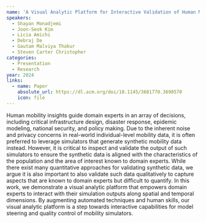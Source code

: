 ```yaml
---
name: 'A Visual Analytic Platform for Interactive Validation of Human Mobility Simulations'
speakers:
  - Shayan Monadjemi
  - Joon-Seok Kim
  - Licia Amichi
  - Debraj De
  - Gautam Malviya Thakur
  - Steven Carter Christopher
categories:
  - Presentation
  - Research
year: 2024
links:
  - name: Paper
    absolute_url: https://dl.acm.org/doi/10.1145/3681770.3698570
    icon: file
---
```


Human mobility insights guide domain experts in an array of decisions, including critical infrastructure design, disaster response, epidemic modeling, national security, and policy making. Due to the inherent noise and privacy concerns in real-world individual-level mobility data, it is often preferred to leverage simulators that generate synthetic mobility data instead. However, it is critical to inspect and validate the output of such simulators to ensure the synthetic data is aligned with the characteristics of the population and the area of interest known to domain experts. While there exist many quantitative approaches for validating synthetic data, we argue it is also important to also validate such data qualitatively to capture aspects that are known to domain experts but difficult to quantify. In this work, we demonstrate a visual analytic platform that empowers domain experts to interact with their simulation outputs along spatial and temporal dimensions. By augmenting automated techniques and human skills, our visual analytic platform is a step towards interactive capabilities for model steering and quality control of mobility simulators.
